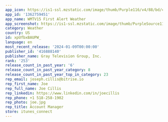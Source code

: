 ```yaml
---
app_icon: https://is1-ssl.mzstatic.com/image/thumb/Purple116/v4/88/bd/c4/88bdc4c4-51e3-573d-c8c9-9289e2d6dcb7/AppIcon-1x_U007emarketing-0-4-0-85-220.jpeg/1024x1024bb.png
app_id: '1362759451'
app_name: WMTV15 First Alert Weather
app_screenshot: https://is1-ssl.mzstatic.com/image/thumb/PurpleSource116/v4/d7/7b/e9/d77be9cc-86e9-ab33-e703-4a7c0c8475e4/f3091b62-ad83-4c31-a511-7252ba877551_Simulator_Screen_Shot_-_11ProMax_-_2024-01-08_at_12.54.29.png/1242x2688bb.png
category: Weather
country: US
id: xpUfbxBAUPW_
language: en
most_recent_release: '2024-01-09T00:00:00'
publisher_id: '416888140'
publisher_name: Gray Television Group, Inc.
rank: '253'
release_count_in_past_year: '6'
release_count_in_past_year_category: 8
release_count_in_past_year_top_in_category: 23
rep_email: joseph.cillis@bitrise.io
rep_first_name: Joe
rep_full_name: Joe Cillis
rep_linkedin: https://www.linkedin.com/in/joecillis
rep_phone: +1 518-258-1902
rep_photo: joe.jpg
rep_title: Account Manager
store: itunes_connect
---
```

